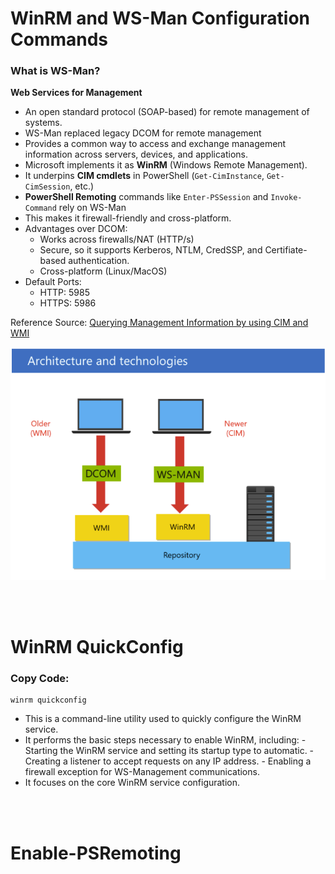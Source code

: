 # WinRM and WS-Man Configuration Commands

### What is WS-Man?
**Web Services for Management**
- An open standard protocol (SOAP-based) for remote management of systems.
- WS-Man replaced legacy DCOM for remote management
- Provides a common way to access and exchange management information across servers, devices, and applications.
- Microsoft implements it as **WinRM** (Windows Remote Management).
- It underpins **CIM cmdlets** in PowerShell (`Get-CimInstance`, `Get-CimSession`, etc.)
- **PowerShell Remoting** commands like `Enter-PSSession` and `Invoke-Command` rely on WS-Man
- This makes it firewall-friendly and cross-platform.
- Advantages over DCOM:
    - Works across firewalls/NAT (HTTP/s)
    - Secure, so it supports Kerberos, NTLM, CredSSP, and Certifiate-based authentication.
    - Cross-platform (Linux/MacOS) 
- Default Ports:
    - HTTP: 5985
    - HTTPS: 5986

Reference Source: [Querying Management Information by using CIM and WMI](https://infosec.co.il/querying-information-by-cim-and-wmi/)

![Sample](https://github.com/franco-on-git/Images/blob/main/Scripts-and-Commands/WSMan.png)

<br>
<br>

# WinRM QuickConfig

### Copy Code:
```
winrm quickconfig
```

- This is a command-line utility used to quickly configure the WinRM service.
- It performs the basic steps necessary to enable WinRM, including:
      - Starting the WinRM service and setting its startup type to automatic.
      - Creating a listener to accept requests on any IP address.
      - Enabling a firewall exception for WS-Management communications.
- It focuses on the core WinRM service configuration.

<br>
<br>

# Enable-PSRemoting
